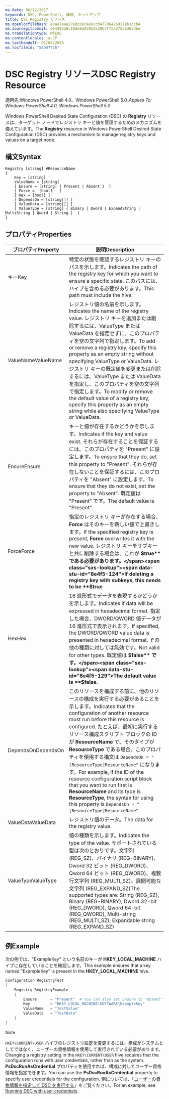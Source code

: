 ```yaml
---
ms.date: 06/12/2017
keywords: DSC, PowerShell, 構成, セットアップ
title: DSC Registry リソース
ms.openlocfilehash: e0ae1a4a27edc08c4e6ccd47786426917eb1ccb4
ms.sourcegitcommit: e04292a9c10de9a8391d529b7f7aa3753b362dbe
ms.translationtype: MTE95
ms.contentlocale: ja-JP
ms.lasthandoff: 01/04/2019
ms.locfileid: "54047726"
---
```

# <a name="dsc-registry-resource"></a><span data-ttu-id="8e4f5-103">DSC Registry リソース</span><span class="sxs-lookup"><span data-stu-id="8e4f5-103">DSC Registry Resource</span></span>

<span data-ttu-id="8e4f5-104">適用先:Windows PowerShell 4.0、Windows PowerShell 5.0_</span><span class="sxs-lookup"><span data-stu-id="8e4f5-104">_Applies To: Windows PowerShell 4.0, Windows PowerShell 5.0_</span></span>

<span data-ttu-id="8e4f5-105">Windows PowerShell Desired State Configuration (DSC) の **Registry** リソースは、ターゲット ノードでレジストリ キーと値を管理するためのメカニズムを備えています。</span><span class="sxs-lookup"><span data-stu-id="8e4f5-105">The **Registry** resource in Windows PowerShell Desired State Configuration (DSC) provides a mechanism to manage registry keys and values on a target node.</span></span>

## <a name="syntax"></a><span data-ttu-id="8e4f5-106">構文</span><span class="sxs-lookup"><span data-stu-id="8e4f5-106">Syntax</span></span>

```
Registry [string] #ResourceName
{
    Key = [string]
    ValueName = [string]
    [ Ensure = [string] { Present | Absent }  ]
    [ Force =  [bool]   ]
    [ Hex = [bool] ]
    [ DependsOn = [string[]] ]
    [ ValueData = [string[]] ]
    [ ValueType = [string] { Binary | Dword | ExpandString | MultiString | Qword | String }  ]
}
```

## <a name="properties"></a><span data-ttu-id="8e4f5-107">プロパティ</span><span class="sxs-lookup"><span data-stu-id="8e4f5-107">Properties</span></span>

| <span data-ttu-id="8e4f5-108">プロパティ</span><span class="sxs-lookup"><span data-stu-id="8e4f5-108">Property</span></span> | <span data-ttu-id="8e4f5-109">説明</span><span class="sxs-lookup"><span data-stu-id="8e4f5-109">Description</span></span> |
| --- | --- |
| <span data-ttu-id="8e4f5-110">キー</span><span class="sxs-lookup"><span data-stu-id="8e4f5-110">Key</span></span>| <span data-ttu-id="8e4f5-111">特定の状態を確認するレジストリ キーのパスを示します。</span><span class="sxs-lookup"><span data-stu-id="8e4f5-111">Indicates the path of the registry key for which you want to ensure a specific state.</span></span> <span data-ttu-id="8e4f5-112">このパスには、ハイブを含める必要があります。</span><span class="sxs-lookup"><span data-stu-id="8e4f5-112">This path must include the hive.</span></span>|
| <span data-ttu-id="8e4f5-113">ValueName</span><span class="sxs-lookup"><span data-stu-id="8e4f5-113">ValueName</span></span>| <span data-ttu-id="8e4f5-114">レジストリ値の名前を示します。</span><span class="sxs-lookup"><span data-stu-id="8e4f5-114">Indicates the name of the registry value.</span></span> <span data-ttu-id="8e4f5-115">レジストリ キーを追加または削除するには、ValueType または ValueData を指定せずに、このプロパティを空の文字列で指定します。</span><span class="sxs-lookup"><span data-stu-id="8e4f5-115">To add or remove a registry key, specify this property as an empty string without specifying ValueType or ValueData.</span></span> <span data-ttu-id="8e4f5-116">レジストリ キーの既定値を変更または削除するには、ValueType または ValueData を指定し、このプロパティを空の文字列で指定します。</span><span class="sxs-lookup"><span data-stu-id="8e4f5-116">To modify or remove the default value of a registry key, specify this property as an empty string while also specifying ValueType or ValueData.</span></span>|
| <span data-ttu-id="8e4f5-117">Ensure</span><span class="sxs-lookup"><span data-stu-id="8e4f5-117">Ensure</span></span>| <span data-ttu-id="8e4f5-118">キーと値が存在するかどうかを示します。</span><span class="sxs-lookup"><span data-stu-id="8e4f5-118">Indicates if the key and value exist.</span></span> <span data-ttu-id="8e4f5-119">それらが存在することを保証するには、このプロパティを "Present" に設定します。</span><span class="sxs-lookup"><span data-stu-id="8e4f5-119">To ensure that they do, set this property to "Present".</span></span> <span data-ttu-id="8e4f5-120">それらが存在しないことを保証するには、このプロパティを "Absent" に設定します。</span><span class="sxs-lookup"><span data-stu-id="8e4f5-120">To ensure that they do not exist, set the property to "Absent".</span></span> <span data-ttu-id="8e4f5-121">既定値は "Present" です。</span><span class="sxs-lookup"><span data-stu-id="8e4f5-121">The default value is "Present".</span></span>|
| <span data-ttu-id="8e4f5-122">Force</span><span class="sxs-lookup"><span data-stu-id="8e4f5-122">Force</span></span>| <span data-ttu-id="8e4f5-123">指定のレジストリ キーが存在する場合、**Force** はそのキーを新しい値で上書きします。</span><span class="sxs-lookup"><span data-stu-id="8e4f5-123">If the specified registry key is present, **Force** overwrites it with the new value.</span></span> <span data-ttu-id="8e4f5-124">レジストリ キーをサブキーと共に削除する場合は、これが **$true** である必要があります。</span><span class="sxs-lookup"><span data-stu-id="8e4f5-124">If deleting a registry key with subkeys, this needs to be **$true**</span></span> |
| <span data-ttu-id="8e4f5-125">Hex</span><span class="sxs-lookup"><span data-stu-id="8e4f5-125">Hex</span></span>| <span data-ttu-id="8e4f5-126">16 進形式でデータを表現するかどうかを示します。</span><span class="sxs-lookup"><span data-stu-id="8e4f5-126">Indicates if data will be expressed in hexadecimal format.</span></span> <span data-ttu-id="8e4f5-127">指定した場合、DWORD/QWORD 値データが 16 進形式で表示されます。</span><span class="sxs-lookup"><span data-stu-id="8e4f5-127">If specified, the DWORD/QWORD value data is presented in hexadecimal format.</span></span> <span data-ttu-id="8e4f5-128">その他の種類に対しては無効です。</span><span class="sxs-lookup"><span data-stu-id="8e4f5-128">Not valid for other types.</span></span> <span data-ttu-id="8e4f5-129">既定値は **$false** です。</span><span class="sxs-lookup"><span data-stu-id="8e4f5-129">The default value is **$false**.</span></span>|
| <span data-ttu-id="8e4f5-130">DependsOn</span><span class="sxs-lookup"><span data-stu-id="8e4f5-130">DependsOn</span></span>| <span data-ttu-id="8e4f5-131">このリソースを構成する前に、他のリソースの構成を実行する必要があることを示します。</span><span class="sxs-lookup"><span data-stu-id="8e4f5-131">Indicates that the configuration of another resource must run before this resource is configured.</span></span> <span data-ttu-id="8e4f5-132">たとえば、最初に実行するリソース構成スクリプト ブロックの ID が **ResourceName** で、そのタイプが **ResourceType** である場合、このプロパティを使用する構文は `DependsOn = "[ResourceType]ResourceName"` になります。</span><span class="sxs-lookup"><span data-stu-id="8e4f5-132">For example, if the ID of the resource configuration script block that you want to run first is **ResourceName** and its type is **ResourceType**, the syntax for using this property is `DependsOn = "[ResourceType]ResourceName"`.</span></span>|
| <span data-ttu-id="8e4f5-133">ValueData</span><span class="sxs-lookup"><span data-stu-id="8e4f5-133">ValueData</span></span>| <span data-ttu-id="8e4f5-134">レジストリ値のデータ。</span><span class="sxs-lookup"><span data-stu-id="8e4f5-134">The data for the registry value.</span></span>|
| <span data-ttu-id="8e4f5-135">ValueType</span><span class="sxs-lookup"><span data-stu-id="8e4f5-135">ValueType</span></span>| <span data-ttu-id="8e4f5-136">値の種類を示します。</span><span class="sxs-lookup"><span data-stu-id="8e4f5-136">Indicates the type of the value.</span></span> <span data-ttu-id="8e4f5-137">サポートされている型は次のとおりです。文字列 (REG_SZ)、バイナリ (REG-BINARY)、Dword 32 ビット (REG_DWORD)、Qword 64 ビット (REG_QWORD)、複数行文字列 (REG_MULTI_SZ)、展開可能な文字列 (REG_EXPAND_SZ)</span><span class="sxs-lookup"><span data-stu-id="8e4f5-137">The supported types are: String (REG_SZ), Binary (REG-BINARY), Dword 32-bit (REG_DWORD), Qword 64-bit (REG_QWORD), Multi-string (REG_MULTI_SZ), Expandable string (REG_EXPAND_SZ)</span></span> |

## <a name="example"></a><span data-ttu-id="8e4f5-138">例</span><span class="sxs-lookup"><span data-stu-id="8e4f5-138">Example</span></span>

<span data-ttu-id="8e4f5-139">次の例では、"ExampleKey" という名前のキーが **HKEY\_LOCAL\_MACHINE** ハイブに存在していることを確認します。</span><span class="sxs-lookup"><span data-stu-id="8e4f5-139">This example ensures that a key named "ExampleKey" is present in the **HKEY\_LOCAL\_MACHINE** hive.</span></span>

```powershell
Configuration RegistryTest
{
    Registry RegistryExample
    {
        Ensure      = "Present"  # You can also set Ensure to "Absent"
        Key         = "HKEY_LOCAL_MACHINE\SOFTWARE\ExampleKey"
        ValueName   = "TestValue"
        ValueData   = "TestData"
    }
}
```

> [!NOTE]
> <span data-ttu-id="8e4f5-140">`HKEY\CURRENT\USER` ハイブのレジストリ設定を変更するには、構成がシステムとしてではなく、ユーザーの資格情報を使用して実行されている必要があります。</span><span class="sxs-lookup"><span data-stu-id="8e4f5-140">Changing a registry setting in the `HKEY\CURRENT\USER` hive requires that the configuration runs with user credentials, rather than as the system.</span></span> <span data-ttu-id="8e4f5-141">**PsDscRunAsCredential** プロパティを使用すれば、構成に対してユーザー資格情報を指定できます。</span><span class="sxs-lookup"><span data-stu-id="8e4f5-141">You can use the **PsDscRunAsCredential** property to specify user credentials for the configuration.</span></span> <span data-ttu-id="8e4f5-142">例については、「[ユーザーの資格情報を指定して DSC を実行する](../../../configurations/runAsUser.md)」をご覧ください。</span><span class="sxs-lookup"><span data-stu-id="8e4f5-142">For an example, see [Running DSC with user credentials](../../../configurations/runAsUser.md).</span></span>
